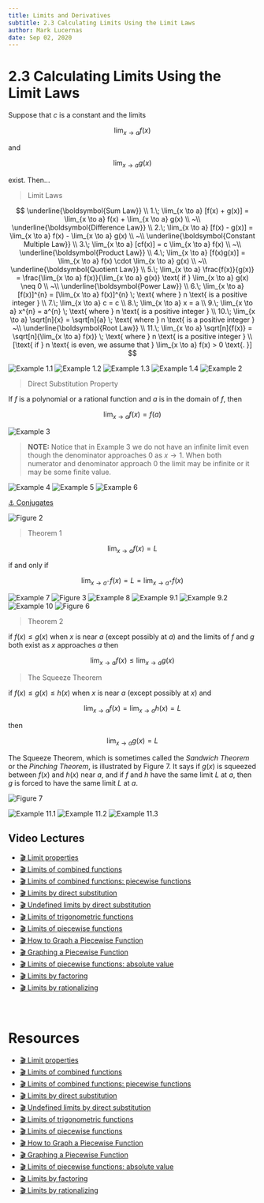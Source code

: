 ```yaml
---
title: Limits and Derivatives
subtitle: 2.3 Calculating Limits Using the Limit Laws
author: Mark Lucernas
date: Sep 02, 2020
---
```



# 2.3 Calculating Limits Using the Limit Laws

Suppose that $c$ is a constant and the limits

$$
\lim_{x \to a} f(x)
$$

and

$$
\lim_{x \to a} g(x)
$$

exist. Then...

> Limit Laws

$$
\underline{\boldsymbol{Sum Law}} \\
1.\; \lim_{x \to a} [f(x) + g(x)] = \lim_{x \to a} f(x) + \lim_{x \to a} g(x) \\
~\\
\underline{\boldsymbol{Difference Law}} \\
2.\; \lim_{x \to a} [f(x) - g(x)] = \lim_{x \to a} f(x) - \lim_{x \to a} g(x) \\
~\\
\underline{\boldsymbol{Constant Multiple Law}} \\
3.\; \lim_{x \to a} [cf(x)] = c \lim_{x \to a} f(x) \\
~\\
\underline{\boldsymbol{Product Law}} \\
4.\; \lim_{x \to a} [f(x)g(x)] = \lim_{x \to a} f(x) \cdot \lim_{x \to a} g(x) \\
~\\
\underline{\boldsymbol{Quotient Law}} \\
5.\; \lim_{x \to a} \frac{f(x)}{g(x)} = \frac{\lim_{x \to a} f(x)}{\lim_{x \to a} g(x)} \text{ if } \lim_{x \to a} g(x) \neq 0 \\
~\\
\underline{\boldsymbol{Power Law}} \\
6.\; \lim_{x \to a} [f(x)]^{n} = [\lim_{x \to a} f(x)]^{n} \; \text{ where } n \text{ is a positive integer } \\
7.\; \lim_{x \to a} c = c \\
8.\; \lim_{x \to a} x = a \\
9.\; \lim_{x \to a} x^{n} = a^{n} \; \text{ where } n \text{ is a positive integer } \\
10.\; \lim_{x \to a} \sqrt[n]{x} = \sqrt[n]{a} \; \text{ where } n \text{ is a positive integer }
~\\
\underline{\boldsymbol{Root Law}} \\
11.\; \lim_{x \to a} \sqrt[n]{f(x)} = \sqrt[n]{\lim_{x \to a} f(x)} \; \text{ where } n \text{ is a positive integer } \\
[\text{ if  } n \text{ is even, we assume that } \lim_{x \to a} f(x) > 0 \text{. }]
$$

![Example 1.1](../../../../../files/fall-2020/MATH-150/chapter-2/2.3_example-1.1.png)
![Example 1.2](../../../../../files/fall-2020/MATH-150/chapter-2/2.3_example-1.2.png)
![Example 1.3](../../../../../files/fall-2020/MATH-150/chapter-2/2.3_example-1.3.png)
![Example 1.4](../../../../../files/fall-2020/MATH-150/chapter-2/2.3_example-1.4.png)
![Example 2](../../../../../files/fall-2020/MATH-150/chapter-2/2.3_example-2.png)

> Direct Substitution Property

If $f$ is a polynomial or a rational function and $a$ is in the domain of $f$,
then

$$
\lim_{x \to a} f(x) = f(a)
$$

![Example 3](../../../../../files/fall-2020/MATH-150/chapter-2/2.3_example-3.png)

> **NOTE:** Notice that in Example 3 we do not have an infinite limit even
though the denominator approaches $0$ as $x \to 1$. When both numerator and
denominator approach 0 the limit may be infinite or it may be some finite value.

![Example 4](../../../../../files/fall-2020/MATH-150/chapter-2/2.3_example-4.png)
![Example 5](../../../../../files/fall-2020/MATH-150/chapter-2/2.3_example-5.png)
![Example 6](../../../../../files/fall-2020/MATH-150/chapter-2/2.3_example-6.png)

[⚓ Conjugates](../../../../spring-2020/MATH-141/notes/ch-7.md#conjugates-term)

![Figure 2](../../../../../files/fall-2020/MATH-150/chapter-2/2.3_figure-2.png)

> Theorem 1

$$
\lim_{x \to a} f(x) = L
$$

if and only if

$$
\lim_{x \to a^{-}} f(x) = L = \lim_{x \to a^{+}} f(x)
$$

![Example 7](../../../../../files/fall-2020/MATH-150/chapter-2/2.3_example-7.png)
![Figure 3](../../../../../files/fall-2020/MATH-150/chapter-2/2.3_figure-3.png)
![Example 8](../../../../../files/fall-2020/MATH-150/chapter-2/2.3_example-8.png)
![Example 9.1](../../../../../files/fall-2020/MATH-150/chapter-2/2.3_example-9.1.png)
![Example 9.2](../../../../../files/fall-2020/MATH-150/chapter-2/2.3_example-9.2.png)
![Example 10](../../../../../files/fall-2020/MATH-150/chapter-2/2.3_example-10.png)
![Figure 6](../../../../../files/fall-2020/MATH-150/chapter-2/2.3_figure-6.png)

> Theorem 2

if $f(x) \le g(x)$ when $x$ is near $a$ (except possibly at $a$) and the limits
of $f$ and $g$ both exist as $x$ approaches $a$ then

$$
\lim_{x \to a} f(x) \le \lim_{x \to a} g(x)
$$

> The Squeeze Theorem

if $f(x) \le g(x) \le h(x)$ when $x$ is near $a$ (except possibly at $x$) and

$$
\lim_{x \to a} f(x) = \lim_{x \to a} h(x) = L
$$

then

$$
\lim_{x \to a} g(x) = L
$$

The Squeeze Theorem, which is sometimes called the _Sandwich Theorem_ or the
_Pinching Theorem_, is illustrated by Figure 7. It says if $g(x)$ is squeezed
between $f(x)$ and $h(x)$ near $a$, and if $f$ and $h$ have the same limit $L$
at $a$, then $g$ is forced to have the same limit $L$ at $a$.

![Figure 7](../../../../../files/fall-2020/MATH-150/chapter-2/2.3_figure-7.png)

![Example 11.1](../../../../../files/fall-2020/MATH-150/chapter-2/2.3_example-11.1.png)
![Example 11.2](../../../../../files/fall-2020/MATH-150/chapter-2/2.3_example-11.2.png)
![Example 11.3](../../../../../files/fall-2020/MATH-150/chapter-2/2.3_example-11.3.png)


## Video Lectures

- [🎬 Limit properties](https://www.khanacademy.org/math/ap-calculus-ab/ab-limits-new/ab-1-5a/v/limit-properties)
- [🎬 Limits of combined functions](https://www.khanacademy.org/math/ap-calculus-ab/ab-limits-new/ab-1-5a/v/limits-of-combined-functions)
- [🎬 Limits of combined functions: piecewise functions](https://www.khanacademy.org/math/ap-calculus-ab/ab-limits-new/ab-1-5a/v/limits-of-combined-functions-piecewise)
- [🎬 Limits by direct substitution](https://www.khanacademy.org/math/ap-calculus-ab/ab-limits-new/ab-1-5b/v/limit-by-substitution)
- [🎬 Undefined limits by direct substitution](https://www.khanacademy.org/math/ap-calculus-ab/ab-limits-new/ab-1-5b/v/undefined-limit-by-substitution)
- [🎬 Limits of trigonometric functions](https://www.khanacademy.org/math/ap-calculus-ab/ab-limits-new/ab-1-5b/v/limits-of-trigonometric-functions)
- [🎬 Limits of piecewise functions](https://www.khanacademy.org/math/ap-calculus-ab/ab-limits-new/ab-1-5b/v/limits-of-piecewise-functions)
- [🎬 How to Graph a Piecewise Function](https://www.youtube.com/watch?v=n-EgnuaThpE)
- [🎬 Graphing a Piecewise Function](https://www.youtube.com/watch?v=QIG8LvPNNJQ)
- [🎬 Limits of piecewise functions: absolute value](https://www.khanacademy.org/math/ap-calculus-ab/ab-limits-new/ab-1-5b/v/limit-at-a-point-of-discontinuity)
- [🎬 Limits by factoring](https://www.khanacademy.org/math/ap-calculus-ab/ab-limits-new/ab-1-6/v/limit-example-1?modal=1)
- [🎬 Limits by rationalizing](https://www.khanacademy.org/math/ap-calculus-ab/ab-limits-new/ab-1-6/v/limits-by-rationalizing?modal=1)


<br>

# Resources

- [🎬 Limit properties](https://www.khanacademy.org/math/ap-calculus-ab/ab-limits-new/ab-1-5a/v/limit-properties)
- [🎬 Limits of combined functions](https://www.khanacademy.org/math/ap-calculus-ab/ab-limits-new/ab-1-5a/v/limits-of-combined-functions)
- [🎬 Limits of combined functions: piecewise functions](https://www.khanacademy.org/math/ap-calculus-ab/ab-limits-new/ab-1-5a/v/limits-of-combined-functions-piecewise)
- [🎬 Limits by direct substitution](https://www.khanacademy.org/math/ap-calculus-ab/ab-limits-new/ab-1-5b/v/limit-by-substitution)
- [🎬 Undefined limits by direct substitution](https://www.khanacademy.org/math/ap-calculus-ab/ab-limits-new/ab-1-5b/v/undefined-limit-by-substitution)
- [🎬 Limits of trigonometric functions](https://www.khanacademy.org/math/ap-calculus-ab/ab-limits-new/ab-1-5b/v/limits-of-trigonometric-functions)
- [🎬 Limits of piecewise functions](https://www.khanacademy.org/math/ap-calculus-ab/ab-limits-new/ab-1-5b/v/limits-of-piecewise-functions)
- [🎬 How to Graph a Piecewise Function](https://www.youtube.com/watch?v=n-EgnuaThpE)
- [🎬 Graphing a Piecewise Function](https://www.youtube.com/watch?v=QIG8LvPNNJQ)
- [🎬 Limits of piecewise functions: absolute value](https://www.khanacademy.org/math/ap-calculus-ab/ab-limits-new/ab-1-5b/v/limit-at-a-point-of-discontinuity)
- [🎬 Limits by factoring](https://www.khanacademy.org/math/ap-calculus-ab/ab-limits-new/ab-1-6/v/limit-example-1?modal=1)
- [🎬 Limits by rationalizing](https://www.khanacademy.org/math/ap-calculus-ab/ab-limits-new/ab-1-6/v/limits-by-rationalizing?modal=1)


